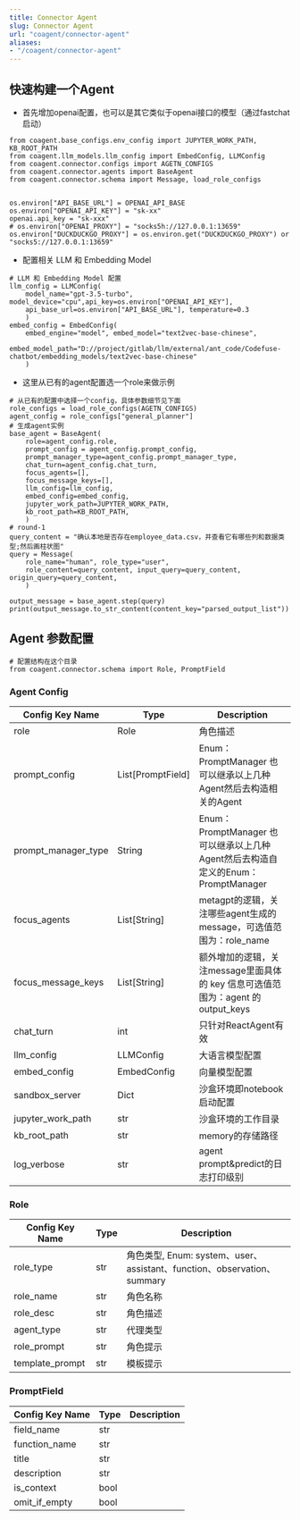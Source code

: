 ```yaml
---
title: Connector Agent
slug: Connector Agent
url: "coagent/connector-agent"
aliases:
- "/coagent/connector-agent"
---
```



## 快速构建一个Agent
- 首先增加openai配置，也可以是其它类似于openai接口的模型（通过fastchat启动）
```
from coagent.base_configs.env_config import JUPYTER_WORK_PATH, KB_ROOT_PATH
from coagent.llm_models.llm_config import EmbedConfig, LLMConfig
from coagent.connector.configs import AGETN_CONFIGS
from coagent.connector.agents import BaseAgent
from coagent.connector.schema import Message, load_role_configs


os.environ["API_BASE_URL"] = OPENAI_API_BASE
os.environ["OPENAI_API_KEY"] = "sk-xx"
openai.api_key = "sk-xxx"
# os.environ["OPENAI_PROXY"] = "socks5h://127.0.0.1:13659"
os.environ["DUCKDUCKGO_PROXY"] = os.environ.get("DUCKDUCKGO_PROXY") or "socks5://127.0.0.1:13659"
```


- 配置相关 LLM 和 Embedding Model
```
# LLM 和 Embedding Model 配置
llm_config = LLMConfig(
    model_name="gpt-3.5-turbo", model_device="cpu",api_key=os.environ["OPENAI_API_KEY"], 
    api_base_url=os.environ["API_BASE_URL"], temperature=0.3
    )
embed_config = EmbedConfig(
    embed_engine="model", embed_model="text2vec-base-chinese", 
    embed_model_path="D://project/gitlab/llm/external/ant_code/Codefuse-chatbot/embedding_models/text2vec-base-chinese"
    )
```

- 这里从已有的agent配置选一个role来做示例
```
# 从已有的配置中选择一个config，具体参数细节见下面
role_configs = load_role_configs(AGETN_CONFIGS)
agent_config = role_configs["general_planner"]
# 生成agent实例
base_agent = BaseAgent(
    role=agent_config.role, 
    prompt_config = agent_config.prompt_config,
    prompt_manager_type=agent_config.prompt_manager_type,
    chat_turn=agent_config.chat_turn,
    focus_agents=[],
    focus_message_keys=[],
    llm_config=llm_config,
    embed_config=embed_config,
    jupyter_work_path=JUPYTER_WORK_PATH,
    kb_root_path=KB_ROOT_PATH,
    ) 
# round-1
query_content = "确认本地是否存在employee_data.csv，并查看它有哪些列和数据类型;然后画柱状图"
query = Message(
    role_name="human", role_type="user",
    role_content=query_content, input_query=query_content, origin_query=query_content,
    )

output_message = base_agent.step(query)
print(output_message.to_str_content(content_key="parsed_output_list"))
```

## Agent 参数配置
```
# 配置结构在这个目录
from coagent.connector.schema import Role, PromptField
```


### Agent Config
|Config Key Name|	Type|	Description|
| ------------------ | ---------- | ---------- |
|role|	Role	|角色描述|
|prompt_config	|List[PromptField]	|Enum：PromptManager 也可以继承以上几种Agent然后去构造相关的Agent|
|prompt_manager_type	|String	|Enum：PromptManager 也可以继承以上几种Agent然后去构造自定义的Enum：PromptManager|
|focus_agents	|List[String]	|metagpt的逻辑，关注哪些agent生成的message，可选值范围为：role_name
|focus_message_keys	|List[String]|	额外增加的逻辑，关注message里面具体的 key 信息可选值范围为：agent 的 output_keys|
|chat_turn	|int	|只针对ReactAgent有效|
|llm_config	|LLMConfig	|大语言模型配置|
|embed_config	|EmbedConfig	|向量模型配置|
|sandbox_server	|Dict	|沙盒环境即notebook启动配置|
|jupyter_work_path	|str	|沙盒环境的工作目录|
|kb_root_path	|str	|memory的存储路径|
|log_verbose	|str	|agent prompt&predict的日志打印级别|

### Role

| Config Key Name  | Type | Description        |
|------------------|------|--------------------|
| role_type        | str  | 角色类型, Enum: system、user、assistant、function、observation、summary           |
| role_name        | str  | 角色名称           |
| role_desc        | str  | 角色描述           |
| agent_type       | str  | 代理类型           |
| role_prompt      | str  | 角色提示           |
| template_prompt  | str  | 模板提示           |


### PromptField

| Config Key Name | Type | Description |
|-----------------|------|-------------|
| field_name      | str  |             |
| function_name   | str  |             |
| title           | str  |             |
| description     | str  |             |
| is_context      | bool |             |
| omit_if_empty   | bool |             |